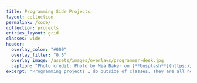 ```yaml
---
title: Programming Side Projects
layout: collection
permalink: /code/
collection: projects
entries_layout: grid
classes: wide
header:
  overlay_color: "#000"
  overlay_filter: "0.5"
  overlay_image: /assets/images/overlays/programmer-desk.jpg
  caption: "Photo credit: Photo by Mia Baker on [**Unsplash**](https://unsplash.com)"
excerpt: "Programming projects I do outside of classes. They are all hosted on my [GitHub](https://www.github.com/maiquynhtruong)"
---
```

